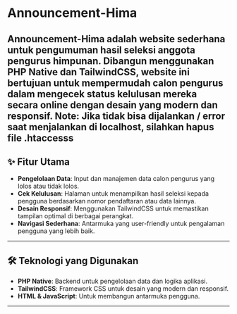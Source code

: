 # Announcement-Hima

**Announcement-Hima** adalah website sederhana untuk pengumuman hasil seleksi anggota pengurus himpunan. Dibangun menggunakan **PHP Native** dan **TailwindCSS**, website ini bertujuan untuk mempermudah calon pengurus dalam mengecek status kelulusan mereka secara online dengan desain yang modern dan responsif.
Note: Jika tidak bisa dijalankan / error saat menjalankan di localhost, silahkan hapus file .htaccesss
---

## ✨ Fitur Utama
- **Pengelolaan Data**: Input dan manajemen data calon pengurus yang lolos atau tidak lolos.
- **Cek Kelulusan**: Halaman untuk menampilkan hasil seleksi kepada pengguna berdasarkan nomor pendaftaran atau data lainnya.
- **Desain Responsif**: Menggunakan TailwindCSS untuk memastikan tampilan optimal di berbagai perangkat.
- **Navigasi Sederhana**: Antarmuka yang user-friendly untuk pengalaman pengguna yang lebih baik.

---

## 🛠️ Teknologi yang Digunakan
- **PHP Native**: Backend untuk pengelolaan data dan logika aplikasi.
- **TailwindCSS**: Framework CSS untuk desain yang modern dan responsif.
- **HTML & JavaScript**: Untuk membangun antarmuka pengguna.

---
